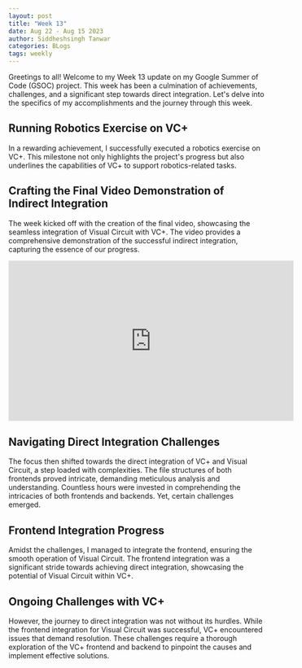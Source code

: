 ```yaml
---
layout: post
title: "Week 13"
date: Aug 22 - Aug 15 2023
author: Siddheshsingh Tanwar
categories: BLogs
tags: weekly
---
```


Greetings to all! Welcome to my Week 13 update on my Google Summer of Code (GSOC) project. This week has been a culmination of achievements, challenges, and a significant step towards direct integration. Let's delve into the specifics of my accomplishments and the journey through this week.

## Running Robotics Exercise on VC+

In a rewarding achievement, I successfully executed a robotics exercise on VC+. This milestone not only highlights the project's progress but also underlines the capabilities of VC+ to support robotics-related tasks.

## Crafting the Final Video Demonstration of Indirect Integration

The week kicked off with the creation of the final video, showcasing the seamless integration of Visual Circuit with VC+. The video provides a comprehensive demonstration of the successful indirect integration, capturing the essence of our progress.

<iframe width="560" height="315" src="https://www.youtube.com/embed/OpFIl5uubgI" title="YouTube video player" frameborder="0" allow="accelerometer; autoplay; clipboard-write; encrypted-media; gyroscope; picture-in-picture; web-share" allowfullscreen></iframe>

## Navigating Direct Integration Challenges

The focus then shifted towards the direct integration of VC+ and Visual Circuit, a step loaded with complexities. The file structures of both frontends proved intricate, demanding meticulous analysis and understanding. Countless hours were invested in comprehending the intricacies of both frontends and backends. Yet, certain challenges emerged.

## Frontend Integration Progress

Amidst the challenges, I managed to integrate the frontend, ensuring the smooth operation of Visual Circuit. The frontend integration was a significant stride towards achieving direct integration, showcasing the potential of Visual Circuit within VC+.

## Ongoing Challenges with VC+

However, the journey to direct integration was not without its hurdles. While the frontend integration for Visual Circuit was successful, VC+ encountered issues that demand resolution. These challenges require a thorough exploration of the VC+ frontend and backend to pinpoint the causes and implement effective solutions.
